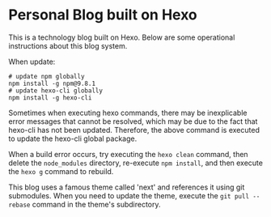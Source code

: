 # Personal Blog built on Hexo

This is a technology blog built on Hexo. Below are some operational instructions about this blog system.

When update:

```shell
# update npm globally
npm install -g npm@9.8.1
# update hexo-cli globally
npm install -g hexo-cli
```
Sometimes when executing hexo commands, there may be inexplicable error messages that cannot be resolved, which may be due to the fact that hexo-cli has not been updated. Therefore, the above command is executed to update the hexo-cli global package.

When a build error occurs, try executing the `hexo clean` command, then delete the `node_modules` directory, re-execute `npm install`, and then execute the `hexo g` command to rebuild.

This blog uses a famous theme called 'next' and references it using git submodules. When you need to update the theme, execute the `git pull --rebase` command in the theme's subdirectory.